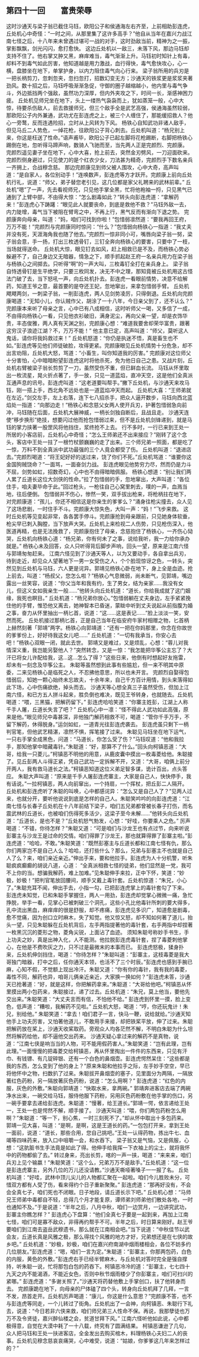## 第四十一回　　富贵荣辱

这时沙通天与梁子翁已截住马钰，欧阳公子和侯通海左右齐至，上前相助彭连虎，丘处机心中奇怪：“一时之间，从那里集了这许多高手？”他自从当年在嘉兴力战江南七怪之后，十八年来未曾遇过堪可一战的对手，这时劲敌当前，精神为之一振，掌影飘飘，剑光闪闪，愈打愈快。
这边丘处机以一敌三，未落下风，那边马钰却支持不住了。他右掌又肿又黑，麻痒难当，毒气渐渐上升。马钰初时知针上有毒，却料不到毒气如此厉害，他知道越是用力激战，血行得快，毒气愈快攻心，心一横，盘膝坐在地下，单掌护身，以内力阻住毒气向心行来。
梁子翁所用的兵刃是一把长柄剪刀，忽刺忽夹，忽扫忽打，招数幻变无方；沙通天的铁浆更是浆浆夹著劲风。数十招之后，马钰呼吸渐渐急促，守御的圈子越缩越小，他内里与毒气争斗，外边抵挡两个强敌，虽然功力深厚，但内外夹攻之下，时间一长，渐感神困力疲。
丘处机见师兄坐在地下，头上一缕热气袅袅而上，犹如蒸笼一般，心中大惊，待要杀伤敌人，前去救援师兄，但三个敌手全是武艺高强，侯通海虽然较弱，那欧阳公子内外兼通，武功尤在彭连虎之上，被三个人缠住了，那能缓招救人？他心一旁鹜，反而连遇险招，立时从上风转为下风。
杨铁心自知武功非诸人敌手，但见马丘二人势危，一绰花枪，往欧阳公子背心刺去。丘处机叫道：“杨兄别上来，你这是枉送了性命。”语声甫毕，欧阳公子已起左脚将花枪踢断，右脚把杨铁心踢倒在地，忽听得马蹄声响，数骑人飞驰而至，当先两人正是完颜烈、完颜康。
完颜烈遥见妻子坐在地下，心中大喜，抢上前去，突然金刃劈风，一刀迎面砍来。完颜烈侧身避过，只见使刀的是个红衣少女，刀法甚为精奇，完颜烈手下数名亲兵一齐拥上，合战穆念慈。
那边完颜康见到师父被人围攻，心中大奇，高声叫道：“是自家人，各位别动手！”连唤数声，彭连虎等方才跃开。完颜康上前向丘处机行礼，说道：“师父，弟子替您老引见，这几位都是家父礼聘来的武林前辈。”
丘处机“嗯”了一声，先去看视师兄，只见他手掌全黑，忙将他袍袖一捋，只见黑气已通到了上臂中部，不由得大惊：“怎么剧毒如此？”转头向彭连虎道：“拿解药来！”彭连虎心下踌躇：“眼见此人就要丧命，到底是救他不救？”马钰外敌一去，内力陡增，毒气当下被阻在臂弯之中，不再上行，黑气反而有渐向下退之势。
完颜康奔向母亲，叫道：“妈，咱们可找到你啦！”包惜弱凛然道：“要我再回王府，万万不能！”完颜烈与完颜康同时惊问：“什么？”包惜弱向杨铁心一指道：“我丈夫并没有死，天涯海角我也随了他去。”完颜烈一惊非同小可，嘴唇向梁子翁一努，梁子翁会意，手一扬，打出三枚透骨钉，三钉全奔向杨铁心的要害，只要中了一枝，当场就得送命。
丘处机大惊，眼见钉去如风，赶上相救已是不及，而杨铁心势必躲避不了，自己身边又无暗器，情急之下，顺手抓起赵王府一名亲兵用力在梁子翁与杨铁心之间掷去。只听得“啊”的一声大叫，三枚毒钉全打在亲兵身上。
梁子翁自恃透骨钉是生平绝学，只要三枚同发，决无不中之理，那知竟被丘处机用这古怪法门破了去，当下怒吼一声，向丘处机扑去。彭连虎一看眼前情势，决意不给解药，知道王爷之意，最首要的是夺还王妃，忽地窜出，来拿包惜弱手臂。
丘处机飕飕两剑，一刺梁子翁，一削彭连虎，两人见剑势凌厉，只得倒退。丘处机向完颜康喝道：“无知小儿，你认贼作父，胡涂了一十八年，今日亲父到了，还不认么？”
完颜康本来听了母亲之言，心中已有八成相信，这时听师父一喝，又多信了一成，不由得向杨铁心一看，只见他衣衫破旧，满身泥尘，再向父亲一望，却是衣饰华贵，丰态俊雅，两人真有天渊之别，完颜康心想：“难道我要舍却荣华富贵，跟著这穷汉子浪迹江湖？不，万万不能！”
他主意已定，高声叫道：“师父，莫听这人鬼话，请你将我妈救过来！”
丘处机怒道：“你仍是执迷不悟，真是畜生也不如。”彭连虎等见他们师徒破脸，攻得更紧。完颜康眼见丘处机情势十分危急，却不出言劝阻，丘处机大怒，骂道：“小畜生，叫你知道我的厉害。”
完颜康对这位师父十分害怕，心中暗暗盼望彭连虎这时将他杀死，免为他日自己之患。又战片刻，丘处机右臂被梁子翁长剪剪了一刀，虽然受伤不重，但已鲜血长流。
马钰从怀里取出一枚流星，晃火折点著了，手一放，只见一道蓝焰，直冲天空，这是他们全真派互通声息的讯号。彭连虎叫道：“这老道要叫帮手。”撇下丘处机，与沙通天来攻马钰，刚一搭上手，西北角不远处也是一道蓝焰冲天而起。
丘处机大喜：“王师弟就在左近。”剑交左手，左上右落，连下七八招杀手，把众人逼开数步，马钰向西北蓝焰处一指道：“向那边走！”杨铁心和念慈父女两人使开兵刃，护著包惜弱急向前冲，马钰随在后面，丘处机大展神威，一柄长剑独自断后，且战且走。
沙通天连使“移步换形”绝技，想要闪过他而抢包惜弱过来，但不是丘处机剑锋递到，就是马钰的掌力挟著一股罡风将他挡住，浆终抢不上去。
行不多时，一行已来到王处一所居的小客店前，丘处机心中奇怪；“怎么王师弟还不出来接应？”刚转了这个念头，客店中王处一拄了一根竹杖颤巍巍的走了出来。三个师兄弟一照面，都是吃了一惊，万料不到全真派中武功最强的三个人竟会都受了伤。
丘处机叫道：“退进店去。”完颜烈喝道：“将王妃好好的送过来，饶了你们不死。”丘处机骂道：“谁要你这金国狗贼饶命？”一面骂，一面奋剑力战。
彭连虎眼见他势穷力尽，然而仍是力斗不屈，剑势如虹，招数奇幻，心中也不由得暗暗佩服。
杨铁心想道：“别让我们两人累了丘道长这位大剑侠的性命。”拉了包惜弱的手，忽地窜出，大声叫道：“各位住手，咱夫妻毕命于此。”回过枪头，一枪往自己心窝里刺去，噗的一声，血溅当地，往后便倒。
包惜弱并不伤心，惨然一笑，双手拔出枪来，将枪柄拄在地下，对完颜康道：“孩儿，你还不相信这是你亲生的爹爹么？”涌身往枪尖撞去，众人见了这场悲剧，一时住手不斗。完颜康大惊失色，大叫一声：“妈！”飞步来救。
这时丘处机等见变起非常，各各罢手停斗。完颜康抢到母亲跟前，只见她身体软垂，枪尖早已刺入胸膛，当下放声大哭。丘处机上来检视二人伤势，只见枪伤深入，他医道再精，也是无法挽救了，完颜康抱住了母亲，念慈抱住了杨铁心，一齐伤心恸哭，丘处机向杨铁心道：“杨兄弟，你有何未了之事，说给我听，我一力给你承办就是。”
杨铁心未及回答，众人只听得背后脚步声响，回头一望，原来是江南六怪与郭靖匆匆赶来。
江南六怪见到了沙通天等人，以为又要动手，各自拿出兵刃，待到走近，却见众人望著地下一男一女受伤之人，个个脸现惊讶之色，一转头，突然见到丘处机与马钰，六人更是诧异。郭靖见杨铁心卧在地下，身上全是血迹。抢上前去，叫道：“杨叔父，您怎么啦？”杨铁心气息微弱，尚未断气，见郭靖，嘴边露出一丝笑容，说道：“你父当年和我有约，生了男女，结为亲家……我没有女儿，但这义女如我亲生一般……”他转头向丘处机道：“道长，你给我成就了这门姻缘，我死也瞑目。”
丘处机道：“杨兄弟你放心。”包惜弱躺在丈夫身边，左手紧紧挽住他的手臂，惟恐他又离去，她神智本已昏迷，蒙眬中听到丈夫说起从前指腹为婚之事，奋力从怀里抽出一柄匕首，说道：“这……这是表记……”脸上淡淡一笑，安然而死。
丘处机接过那柄匕首，正是自己当年在临安府牛家村相赠之物，匕首柄上赫然刻著「郭靖”两字。杨铁心向郭靖道：“还有一把在你妈那里，你念在你故世的爹爹份上，好好待我这女儿吧……”
丘处机道：“一切有我承当，你安心去吧！”杨铁心双眼一闭，就此去世。
郭靖又是难过，又是烦乱，心想：“蓉儿对我情深义重，我岂能另娶他人？”突然转念，又是一惊：“我怎能把华筝公主忘了？大汗已将女儿许配给我，这…这…怎么了得？”这些日来，他倒有时想起好友拖雷，却未有一刻念及华筝公主。
朱聪等虽然想到此事有些尴尬，但一来不明其中原委，二来见杨铁心是临死之人，不忍拂他意思，所以也未开言。
完颜烈自娶得包惜弱后，知她一颗心始终未忘故夫，十余年来，自己千方百计用情，到头来落得如此下场，心中伤痛欲绝，掉头而去。
沙通天等心想全真三子虽然受伤，但加上江南六怪，和已方五人拼斗起来，胜负倒也难决，既见王爷转身，也就随去。丘处机喝道：“喂，三黑猫，把解药留下。”
彭连虎哈哈笑道：“你寨主姓彭，江湖上人称千手人屠，丘道长失言了吧？”
丘处机心中一凛：“怪不得此人武功如此高强，原来是他。”眼见师兄中毒甚深，非他独门解药相救不可，喝道：“管你千手万手，不留下解药，休得脱身。”运剑如虹，一道青光往彭连虎袭去。
彭连虎虽只剩下一柄判官笔，但他武艺精湛，凛然不惧，挥笔接了过来。
朱聪见马钰坐在地下运气，一只右手掌全成黑色，问道：“马道长，你怎么受了伤？”马钰叹道：“他和我拉手，那知他掌中暗藏毒针。”朱聪道：“好，那算不了什么。”回头向柯镇恶道：“大哥，给我一只菱儿。”柯镇恶不明他的用意，从鹿皮囊中摸出一枚毒菱给他。朱聪接了。见丘彭两人斗得正紧，凭自己武功一定拆解不开，又道：“大哥，咱俩上前分开两人，我有救马道长之法。”柯镇恶知道这位义弟足智多谋，诡计百出，点头答应。
朱聪大声叫道：“原来是千手人屠彭连虎寨主，大家是自己人，快快停手，我有话说。”一拉柯镇恶，两人向前窜出，一个持扇，一个挥杖，把丘彭二人隔开。
丘处机和彭连虎听了朱聪的叫唤，心中都感诧异：“怎么又是自己人了？”见两人过来，也就分开，要听他说说到底是怎样的自己人。朱聪笑吟吟的向彭连虎道：“江南七怪与长春子丘处机在十八年前结下梁子，咱们五兄弟都曾被长春子打伤，而名震武林的丘道长，也被咱们伤得死多活少，这梁子至今未解……”他转头向丘处机道：“丘道长，是也不是？”丘处机怒气勃发，心想：“好哇，你要乘人之危。”
厉声喝道：“不错，你待怎样？”朱聪又道：“可是咱们与沙龙王也有点过节，向来听说彭寨主与沙龙王是过命的交情。咱们得罪了沙龙王，那也就算得罪了彭寨主啦。”彭连虎道：“哈哈，不敢。”朱聪笑道：“既然彭塞主与丘道长都和江南七怪有仇，那么你们两家岂不是自己人么？哈哈，还打些什么？那么，兄弟与彭塞主不也就是自己人了么？来，咱们亲近亲近。”伸出手来，要和他拉手。彭连虎为人十分机警，听朱聪疯疯癫癫的胡说八道，心道：
“全真派相救七怪的徒弟，他们显然是一党，我可不上你的当。想骗我解药，难上加难。”见朱聪伸手来拉，正中下怀，笑道：“妙极，妙极！”把判官笔放回腰间，顺手又戴上毒针套。丘处机惊道：“朱兄，小心了。”朱聪充耳不闻，伸出手去，小指一勾，已把彭连虎掌上的毒针套勾了下来。
彭连虎未知觉，已和朱聪手掌握住，两人一用劲，彭连虎却觉掌心微微一痛，急忙挣脱，举手一看，见掌心已被刺破三个洞孔，这些小孔比他毒针所刺的要大得多，孔中流出黑血，麻痒痒的很是舒服，却不疼痛，彭连虎见多识广，知道愈是剧毒，愈不觉痛，因为创口立时麻木，失了知觉。他又惊又怒，却不知如何著了道儿，抬头一望，只见朱聪躲在丘处机背后，左手两指提著他的毒针套，右手两指中却捏著一枚黑沉沉的菱形之物，菱角尖锐，上面沾了血迹。
须知朱聪号称妙手书生，手上功夫之妙，真是出神入化，人不能测。他拉脱彭连虎毒针套，捏了毒菱刺他掌心，在他是不费吹灰之力，只不过是最微末的本事而已。
彭连虎怒极，猱身扑来，丘处机伸剑挡住，喝道：“你待怎样？”朱聪叫道：“彭寨主，这枝毒菱是我大哥独门暗器，打中之后，任你通天本领，也活不了三个时辰。”彭连虎也感到手腕已麻，心知不假，不觉额上现出冷汗。朱聪又道：“你有你的毒针，我有我的毒菱，毒性不同，解药也异，咱哥儿俩亲近亲近，大家换一换如何？”彭连虎未答，沙通天已抢著道：“好，就是这样，你把解药拿来。”朱聪道：“大哥给他吧。”柯镇恶从怀里摸出两小包药来，朱聪接过，递了过去。丘处机道：“朱兄，莫上他当，要他先交出来。”朱聪笑道：“大丈夫言而有信，不怕他不给。”
彭连虎到怀里一摸，脸上变色，低声道：“糟啦，我解药不见啦。”
丘处机大怒，喝道：“哼，你还玩鬼计！朱兄，别给他。”
朱聪笑道：“拿去！咱们君子一言，快马一鞭，说给就给。”沙通天知他手上功夫厉害，又怕著他道儿，不敢用手来接，却把铁桨平放，伸了过来。朱聪把解药放在桨上，沙通天收桨取药。旁观众人均各茫然不解，不明白朱聪为什么坦然将解药给他，却不逼他交出药来。
沙通天疑心拿过来的解药不是真物，说道：“江南七侠是响当当的人物，可不能用假药害人。”朱聪笑道：“岂有此理，岂有此理。”一面慢慢的把毒菱交给柯镇恶，再从怀里掏出一件件的东西来，只见有汗巾、有钱镖、有几锭碎银、还有一个白色的鼻烟壶。彭连虎愕然呆住：“这些都是我的东西，怎么变到了他的身上？”原来朱聪和他拉手之际，左手妙手空空，早已将他怀中之物，扫数扒了过来。朱聪拔开鼻烟壶的塞子，见里面分为两隔，一隔放著红色药粉，另一隔放著灰色药粉，说道：“怎么用啊？”
彭连虎道：“红色的内服，灰色的外敷。”朱聪向郭靖道：“快取水来，拿两碗。”
郭靖奔进客店去端了两碗净水出来，一碗交给马钰，服侍他服下药粉，另用灰色药粉敷在他手掌的伤口，另一碗手要拿去递给彭连虎。朱聪道：“慢著，给王道长。”郭靖一愕，依言递给王处一，王处一也是愕然不解，顺手接了。
沙通天叫道：“喂，你们两包药粉怎么用啊？”朱聪道：“等一下，别心焦，一时三刻死不了。”却从怀中取出十多包药来。
郭靖一见大喜，叫道：“是啊，是啊，这是王道长的药。”一包包打开来，拿到王处一面前，说道：“道长，那些合用，您自己挑吧。”王处一认得药物，拣出牛七、血竭等四味药来，放入口中咀嚼一会，和水吞下。
梁子翁又是气恼，又是佩服，心想：“这肮脏书生手法竟是如此了得。他伸手给我挥一下衣袖上的尘土，就将我怀中的药物都偷了去。”
转过身来，亮出长剪，喀的一声一挟，喝道：“来来来，咱们兵刃上见个输嬴！”朱聪笑道：“这个么，兄弟万万不是敌手。”丘处机道：“这一位是彭连虎寨主，另外几位的万儿还没请教。”沙通天嘶哑著嗓子一一报了名。
丘处机叫道：“好哇，武林中顶儿尖儿的人物都汇聚在一起啦。咱们今儿胜败未分，可惜双方都有人受了伤，看来得约个日子重新聚聚。”
彭连虎道：“那再好没有，不会会全真七子，咱们死也不闭眼。日子地段，请丘道长示下吧。”
丘处机心想：“马师兄王师弟中毒都自不轻，总得几个月才能复原，谭师弟刘师弟他们散处各地，一时也通知不及。”于是说道：“半年之后，八月中秋，咱们一边赏月，一边讲究武功，彭寨主你瞧怎样？”
彭连虎心下盘算：“他们全真七子要是一起到来，再加上江南七怪，咱们可是寡不敌众，非得再约帮手不可。半年之后，时日算来刚好。赵王爷要咱们到江南去盗岳武穆遗书，那么就在江南相会吧。”当下说道：“中秋佳节以武会友，丘道长真是风雅之极，那么得找个风雅的地方才好，兄弟想还是在七侠的故乡吧。”
丘处机道：“妙极，妙极，咱们在嘉兴府南湖中烟雨楼相会，各位不妨多约几位朋友。”彭连虎道：“嗯，咱们一言为定。”朱聪道：“彭寨主，你那两包药，白色的内服，黄色的外敷。”彭连虎右手已经半臂麻木，与丘处机对答时完全是强自撑持，听朱聪一说，忙将那包白包的药吞下。柯镇恶冷冷的道：“彭寨主，七七四十九天之内不能渴酒，不能近女色，否则中秋节烟雨楼少了你彭寨主，咱们可扫兴的紧哪。”
彭连虎道：“多谢关照了。”沙通天将药替他敷上手掌创口，扶了他转身而去。
完颜康跪在地下，向母亲的尸体磕了四个头，转身向丘处机拜了几拜，一言不发，昂首走开。丘处机厉声喝道：“康儿，你这是什么意思？”完颜康不答，也不与彭连虎等同走，一个儿转过了街角。丘处机出了一会神，向柯镇恶、朱聪行下礼去，说道：“今日若非六侠来救，咱们师兄弟三人性命不保。再说，我那孽徒也万万不及令贤徒，嘉兴醉仙楼之会，贫道甘拜下风。”
江南六怪听他如此说，心中都极得意，自觉在大漠中耗了一十八载，终究有了圆满结果。
柯镇恶谦逊了几句，众人把马钰和王处一扶进客店，全金发出去购买棺木，料理杨铁心夫妇二人的丧事。丘处机见穆念慈哀哀痛哭，心中难受，说道：“姑娘，你爹爹这几年来怎样过的？”